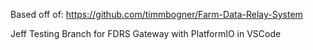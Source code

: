 Based off of: https://github.com/timmbogner/Farm-Data-Relay-System


Jeff Testing Branch for FDRS Gateway with PlatformIO in VSCode
